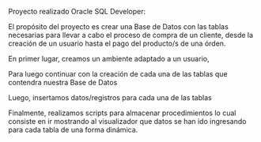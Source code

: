 Proyecto realizado Oracle SQL Developer:

El propósito del proyecto es crear una Base de Datos con las tablas necesarias para llevar a cabo el proceso de compra de un cliente, desde la creación de un usuario hasta
el pago del producto/s de una órden.

En primer lugar, creamos un ambiente adaptado a un usuario,

Para luego continuar con la creación de cada una de las tablas que contendra nuestra Base de Datos

Luego, insertamos datos/registros para cada una de las tablas

Finalmente, realizamos scripts para almacenar procedimientos lo cual consiste en ir mostrando al visualizador que datos se han ido ingresando para cada tabla de una forma dinámica.
